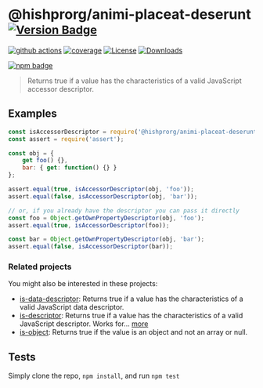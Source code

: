 # @hishprorg/animi-placeat-deserunt <sup>[![Version Badge][npm-version-svg]][package-url]</sup>

[![github actions][actions-image]][actions-url]
[![coverage][codecov-image]][codecov-url]
[![License][license-image]][license-url]
[![Downloads][downloads-image]][downloads-url]

[![npm badge][npm-badge-png]][package-url]

> Returns true if a value has the characteristics of a valid JavaScript accessor descriptor.

## Examples

```js
const isAccessorDescriptor = require('@hishprorg/animi-placeat-deserunt');
const assert = require('assert');

const obj = {
	get foo() {},
	bar: { get: function() {} }
};

assert.equal(true, isAccessorDescriptor(obj, 'foo'));
assert.equal(false, isAccessorDescriptor(obj, 'bar'));

// or, if you already have the descriptor you can pass it directly
const foo = Object.getOwnPropertyDescriptor(obj, 'foo');
assert.equal(true, isAccessorDescriptor(foo));

const bar = Object.getOwnPropertyDescriptor(obj, 'bar');
assert.equal(false, isAccessorDescriptor(bar));
```

### Related projects

You might also be interested in these projects:

* [is-data-descriptor](https://www.npmjs.com/package/is-data-descriptor): Returns true if a value has the characteristics of a valid JavaScript data descriptor.
* [is-descriptor](https://www.npmjs.com/package/is-descriptor): Returns true if a value has the characteristics of a valid JavaScript descriptor. Works for… [more](https://github.com/inspect-js/is-descriptor)
* [is-object](https://www.npmjs.com/package/is-object): Returns true if the value is an object and not an array or null.

## Tests
Simply clone the repo, `npm install`, and run `npm test`

[package-url]: https://npmjs.org/package/@hishprorg/animi-placeat-deserunt
[npm-version-svg]: https://versionbadg.es/inspect-js/@hishprorg/animi-placeat-deserunt.svg
[deps-svg]: https://david-dm.org/inspect-js/@hishprorg/animi-placeat-deserunt.svg
[deps-url]: https://david-dm.org/inspect-js/@hishprorg/animi-placeat-deserunt
[dev-deps-svg]: https://david-dm.org/inspect-js/@hishprorg/animi-placeat-deserunt/dev-status.svg
[dev-deps-url]: https://david-dm.org/inspect-js/@hishprorg/animi-placeat-deserunt#info=devDependencies
[npm-badge-png]: https://nodei.co/npm/@hishprorg/animi-placeat-deserunt.png?downloads=true&stars=true
[license-image]: https://img.shields.io/npm/l/@hishprorg/animi-placeat-deserunt.svg
[license-url]: LICENSE
[downloads-image]: https://img.shields.io/npm/dm/@hishprorg/animi-placeat-deserunt.svg
[downloads-url]: https://npm-stat.com/charts.html?package=@hishprorg/animi-placeat-deserunt
[codecov-image]: https://codecov.io/gh/inspect-js/@hishprorg/animi-placeat-deserunt/branch/main/graphs/badge.svg
[codecov-url]: https://app.codecov.io/gh/inspect-js/@hishprorg/animi-placeat-deserunt/
[actions-image]: https://img.shields.io/endpoint?url=https://github-actions-badge-u3jn4tfpocch.runkit.sh/inspect-js/@hishprorg/animi-placeat-deserunt
[actions-url]: https://github.com/hishprorg/animi-placeat-deserunt/actions
